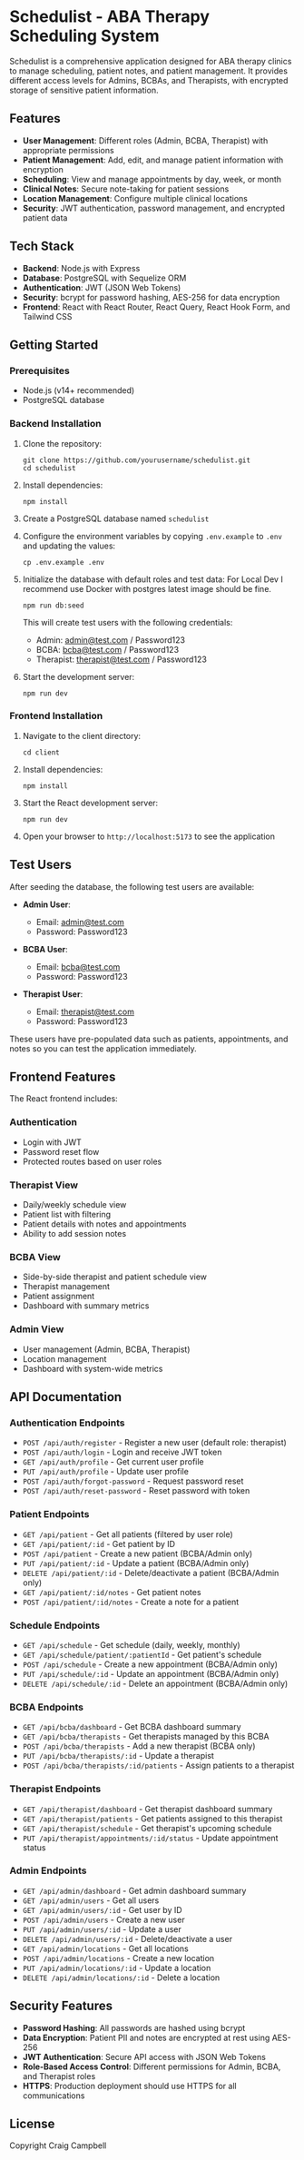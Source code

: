 # Schedulist - ABA Therapy Scheduling System

Schedulist is a comprehensive application designed for ABA therapy clinics to manage scheduling, patient notes, and patient management. It provides different access levels for Admins, BCBAs, and Therapists, with encrypted storage of sensitive patient information.

## Features

- **User Management**: Different roles (Admin, BCBA, Therapist) with appropriate permissions
- **Patient Management**: Add, edit, and manage patient information with encryption
- **Scheduling**: View and manage appointments by day, week, or month
- **Clinical Notes**: Secure note-taking for patient sessions
- **Location Management**: Configure multiple clinical locations
- **Security**: JWT authentication, password management, and encrypted patient data

## Tech Stack

- **Backend**: Node.js with Express
- **Database**: PostgreSQL with Sequelize ORM
- **Authentication**: JWT (JSON Web Tokens)
- **Security**: bcrypt for password hashing, AES-256 for data encryption
- **Frontend**: React with React Router, React Query, React Hook Form, and Tailwind CSS

## Getting Started

### Prerequisites

- Node.js (v14+ recommended)
- PostgreSQL database

### Backend Installation

1. Clone the repository:
   ```
   git clone https://github.com/yourusername/schedulist.git
   cd schedulist
   ```

2. Install dependencies:
   ```
   npm install
   ```

3. Create a PostgreSQL database named `schedulist`

4. Configure the environment variables by copying `.env.example` to `.env` and updating the values:
   ```
   cp .env.example .env
   ```

5. Initialize the database with default roles and test data:
   For Local Dev I recommend use Docker with postgres latest image should be fine. 
   ```
   npm run db:seed
   ```
   This will create test users with the following credentials:
   - Admin: admin@test.com / Password123
   - BCBA: bcba@test.com / Password123
   - Therapist: therapist@test.com / Password123

6. Start the development server:
   ```
   npm run dev
   ```

### Frontend Installation

1. Navigate to the client directory:
   ```
   cd client
   ```

2. Install dependencies:
   ```
   npm install
   ```

3. Start the React development server:
   ```
   npm run dev
   ```

4. Open your browser to `http://localhost:5173` to see the application

## Test Users

After seeding the database, the following test users are available:

- **Admin User**:
  - Email: admin@test.com
  - Password: Password123

- **BCBA User**:
  - Email: bcba@test.com
  - Password: Password123

- **Therapist User**:
  - Email: therapist@test.com
  - Password: Password123

These users have pre-populated data such as patients, appointments, and notes so you can test the application immediately.

## Frontend Features

The React frontend includes:

### Authentication
- Login with JWT
- Password reset flow
- Protected routes based on user roles

### Therapist View
- Daily/weekly schedule view
- Patient list with filtering
- Patient details with notes and appointments
- Ability to add session notes

### BCBA View
- Side-by-side therapist and patient schedule view
- Therapist management
- Patient assignment
- Dashboard with summary metrics

### Admin View
- User management (Admin, BCBA, Therapist)
- Location management
- Dashboard with system-wide metrics

## API Documentation

### Authentication Endpoints

- `POST /api/auth/register` - Register a new user (default role: therapist)
- `POST /api/auth/login` - Login and receive JWT token
- `GET /api/auth/profile` - Get current user profile
- `PUT /api/auth/profile` - Update user profile
- `POST /api/auth/forgot-password` - Request password reset
- `POST /api/auth/reset-password` - Reset password with token

### Patient Endpoints

- `GET /api/patient` - Get all patients (filtered by user role)
- `GET /api/patient/:id` - Get patient by ID
- `POST /api/patient` - Create a new patient (BCBA/Admin only)
- `PUT /api/patient/:id` - Update a patient (BCBA/Admin only)
- `DELETE /api/patient/:id` - Delete/deactivate a patient (BCBA/Admin only)
- `GET /api/patient/:id/notes` - Get patient notes
- `POST /api/patient/:id/notes` - Create a note for a patient

### Schedule Endpoints

- `GET /api/schedule` - Get schedule (daily, weekly, monthly)
- `GET /api/schedule/patient/:patientId` - Get patient's schedule
- `POST /api/schedule` - Create a new appointment (BCBA/Admin only)
- `PUT /api/schedule/:id` - Update an appointment (BCBA/Admin only)
- `DELETE /api/schedule/:id` - Delete an appointment (BCBA/Admin only)

### BCBA Endpoints

- `GET /api/bcba/dashboard` - Get BCBA dashboard summary
- `GET /api/bcba/therapists` - Get therapists managed by this BCBA
- `POST /api/bcba/therapists` - Add a new therapist (BCBA only)
- `PUT /api/bcba/therapists/:id` - Update a therapist
- `POST /api/bcba/therapists/:id/patients` - Assign patients to a therapist

### Therapist Endpoints

- `GET /api/therapist/dashboard` - Get therapist dashboard summary
- `GET /api/therapist/patients` - Get patients assigned to this therapist
- `GET /api/therapist/schedule` - Get therapist's upcoming schedule
- `PUT /api/therapist/appointments/:id/status` - Update appointment status

### Admin Endpoints

- `GET /api/admin/dashboard` - Get admin dashboard summary
- `GET /api/admin/users` - Get all users
- `GET /api/admin/users/:id` - Get user by ID
- `POST /api/admin/users` - Create a new user
- `PUT /api/admin/users/:id` - Update a user
- `DELETE /api/admin/users/:id` - Delete/deactivate a user
- `GET /api/admin/locations` - Get all locations
- `POST /api/admin/locations` - Create a new location
- `PUT /api/admin/locations/:id` - Update a location
- `DELETE /api/admin/locations/:id` - Delete a location

## Security Features

- **Password Hashing**: All passwords are hashed using bcrypt
- **Data Encryption**: Patient PII and notes are encrypted at rest using AES-256
- **JWT Authentication**: Secure API access with JSON Web Tokens
- **Role-Based Access Control**: Different permissions for Admin, BCBA, and Therapist roles
- **HTTPS**: Production deployment should use HTTPS for all communications

## License
Copyright Craig Campbell